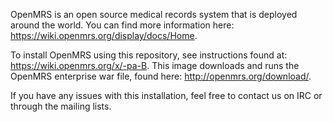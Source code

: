 OpenMRS is an open source medical records system that is deployed around the world. You can find more information here: https://wiki.openmrs.org/display/docs/Home.

To install OpenMRS using this repository, see instructions found at: https://wiki.openmrs.org/x/-pa-B. This image downloads and runs the OpenMRS enterprise war file, found here: http://openmrs.org/download/.

If you have any issues with this installation, feel free to contact us on IRC or through the mailing lists.
